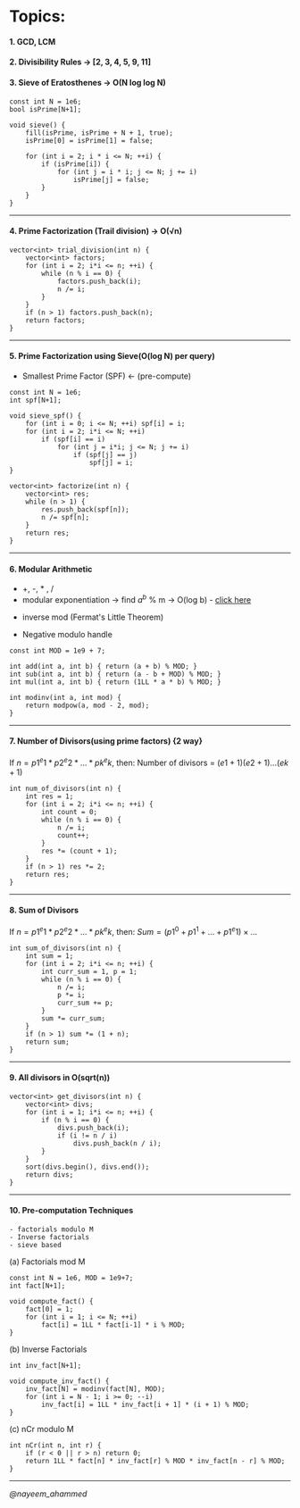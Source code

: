 
# Topics:
#### 1. GCD, LCM
#### 2. Divisibility Rules -> [2, 3, 4, 5, 9, 11]
#### 3. Sieve of Eratosthenes -> O(N log log N)
```
const int N = 1e6;
bool isPrime[N+1];

void sieve() {
    fill(isPrime, isPrime + N + 1, true);
    isPrime[0] = isPrime[1] = false;

    for (int i = 2; i * i <= N; ++i) {
        if (isPrime[i]) {
            for (int j = i * i; j <= N; j += i)
                isPrime[j] = false;
        }
    }
}

```

---

#### 4. Prime Factorization (Trail division) ->  O(√n)
```
vector<int> trial_division(int n) {
    vector<int> factors;
    for (int i = 2; i*i <= n; ++i) {
        while (n % i == 0) {
            factors.push_back(i);
            n /= i;
        }
    }
    if (n > 1) factors.push_back(n);
    return factors;
}

```

---

#### 5. Prime Factorization using Sieve(O(log N) per query)
- Smallest Prime Factor (SPF) <- (pre-compute)
```
const int N = 1e6;
int spf[N+1];

void sieve_spf() {
    for (int i = 0; i <= N; ++i) spf[i] = i;
    for (int i = 2; i*i <= N; ++i)
        if (spf[i] == i)
            for (int j = i*i; j <= N; j += i)
                if (spf[j] == j)
                    spf[j] = i;
}

```

```
vector<int> factorize(int n) {
    vector<int> res;
    while (n > 1) {
        res.push_back(spf[n]);
        n /= spf[n];
    }
    return res;
}

```
---

#### 6. Modular Arithmetic
- +, -, * , /
- modular exponentiation -> find $a^b$ % m  -> O(log b)
		- [click here](https://cp-algorithms.com/algebra/binary-exp.html)
*  inverse mod (Fermat's Little Theorem)
- Negative modulo handle

```
const int MOD = 1e9 + 7;

int add(int a, int b) { return (a + b) % MOD; }
int sub(int a, int b) { return (a - b + MOD) % MOD; }
int mul(int a, int b) { return (1LL * a * b) % MOD; }
```

```
int modinv(int a, int mod) {
    return modpow(a, mod - 2, mod);
}
```
---

#### 7. Number of Divisors(using prime factors) {2 way}
If $n = p1^e1 * p2^e2 * ... * pk^ek$, then:
Number of divisors = $(e1+1)(e2+1)...(ek+1)$
```
int num_of_divisors(int n) {
    int res = 1;
    for (int i = 2; i*i <= n; ++i) {
        int count = 0;
        while (n % i == 0) {
            n /= i;
            count++;
        }
        res *= (count + 1);
    }
    if (n > 1) res *= 2;
    return res;
}
```
---

#### 8. Sum of Divisors
If $n = p1^e1 * p2^e2 * ... * pk^ek$, then:
$Sum = (p1^0 + p1^1 + ... + p1^e1) × ...$
```
int sum_of_divisors(int n) {
    int sum = 1;
    for (int i = 2; i*i <= n; ++i) {
        int curr_sum = 1, p = 1;
        while (n % i == 0) {
            n /= i;
            p *= i;
            curr_sum += p;
        }
        sum *= curr_sum;
    }
    if (n > 1) sum *= (1 + n);
    return sum;
}
```
---

#### 9. All divisors in O(sqrt(n))
```
vector<int> get_divisors(int n) {
    vector<int> divs;
    for (int i = 1; i*i <= n; ++i) {
        if (n % i == 0) {
            divs.push_back(i);
            if (i != n / i)
                divs.push_back(n / i);
        }
    }
    sort(divs.begin(), divs.end());
    return divs;
}
```
---

#### 10. Pre-computation Techniques
	- factorials modulo M
	- Inverse factorials
	- sieve based

(a) Factorials mod M
```
const int N = 1e6, MOD = 1e9+7;
int fact[N+1];

void compute_fact() {
    fact[0] = 1;
    for (int i = 1; i <= N; ++i)
        fact[i] = 1LL * fact[i-1] * i % MOD;
}
```

(b) Inverse Factorials
```
int inv_fact[N+1];

void compute_inv_fact() {
    inv_fact[N] = modinv(fact[N], MOD);
    for (int i = N - 1; i >= 0; --i)
        inv_fact[i] = 1LL * inv_fact[i + 1] * (i + 1) % MOD;
}
```

(c) nCr modulo M
```
int nCr(int n, int r) {
    if (r < 0 || r > n) return 0;
    return 1LL * fact[n] * inv_fact[r] % MOD * inv_fact[n - r] % MOD;
}
```



---

*@nayeem_ahammed*
